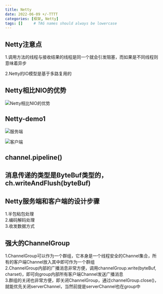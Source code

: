 ```yaml
---
title: Netty
date: 2022-06-09 +/-TTTT
categories: [框架, Netty]
tags: []     # TAG names should always be lowercase
---
```


## Netty注意点
1.调用方法的线程与接收结果的线程是同一个就会引发阻塞，而如果是不同线程则意味着异步

2.Netty的IO模型是基于多路复用的

## Netty相比NIO的优势
![Netty相比NIO的优势](/blog/202206092326511.png "Netty相比NIO的优势")

## Netty-demo1
![服务端](/blog/202206100027178.png "服务端")

![客户端](/blog/202206100053105.png "客户端")

## channel.pipeline()

## 消息传递的类型是ByteBuf类型的，ch.writeAndFlush(byteBuf)

## Netty服务端和客户端的设计步骤
1.半包粘包处理<br>
2.编码解码处理<br>
3.收发数据方式

## 强大的ChannelGroup
1.ChannelGroup可以作为一个群组，它本身是一个线程安全的Channel集合，所有的客户端Channel放入其中即可作为一个群组<br>
2.ChannelGroup内部的广播消息非常方便，调用channelGroup.write(byteBuf, charset)，即可向group内部所有客户端Channel发送广播消息<br>
3.群组的关闭也非常方便，即关闭ChannelGroup，通过channelGroup.close()，就能优先关闭serverChannel，当然前提是serverChannel也在group中
